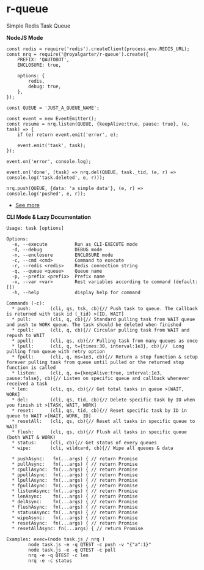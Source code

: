 
# r-queue
Simple Redis Task Queue

**NodeJS Mode**

    const redis = require('redis').createClient(process.env.REDIS_URL);
    const nrq = require('@royalgarter/r-queue').create({
    	PREFIX: 'QAUTOBOT',
    	ENCLOSURE: true,
    
    	options: { 
    		redis,
    		debug: true,
    	}, 
    });
    
    const QUEUE = 'JUST_A_QUEUE_NAME';
    
    const event = new EventEmitter();
    const resume = nrq.listen(QUEUE, {keepAlive:true, pause: true}, (e, task) => {
    	if (e) return event.emit('error', e);
    
    	event.emit('task', task);
    });
    
    event.on('error', console.log);
    
    event.on('done', (task) => nrq.del(QUEUE, task._tid, (e, r) => console.log('task.deleted', e, r)));
    
    nrq.push(QUEUE, {data: 'a simple data'}, (e, r) => console.log('pushed', e, r));

 - [See more](https://github.com/royalgarter/r-queue/blob/main/test.js)

**CLI Mode & Lazy Documentation**

    Usage: task [options]
    
    Options:
      -e, --execute          Run as CLI-EXECUTE mode
      -d, --debug            DEBUG mode
      -n, --enclosure        ENCLOSURE mode
      -c, --cmd <cmd>        Command to execute
      -r, --redis <redis>    Redis connection string
      -q, --queue <queue>    Queue name
      -p, --prefix <prefix>  Prefix name
      -v, --var <var>        Rest variables according to command (default: [])
      -h, --help             display help for command
    
    Commands (-c):
      * push:       (cli, qs, tsk, cb){// Push task to queue. The callback is returned with task id (_tid) >[ID, WAIT]
      * pull:       (cli, q, cb){// Standard pulling task from WAIT queue and push to WORK queue. The task should be deleted when finished
      * cpull:      (cli, q, cb){// Circular pulling task from WAIT and repush to WAIT
      * ppull:      (cli, qs, cb){// Pulling task from many queues as once
      * lpull:      (cli, q, t={times:30, interval:1e3}, cb){//  Long pulling from queue with retry option
      * fpull:      (cli, q, ms=1e3, cb){// Return a stop function & setup forever pulling task from queue until pulled or the returned stop function is called
      * listen:     (cli, q, o={keepAlive:true, interval:1e3, pause:false}, cb){// Listen on specific queue and callback whenever received a task
      * len:        (cli, qs, cb){// Get total tasks in queue >[WAIT, WORK]
      * del:        (cli, qs, tid, cb){// Delete specific task by ID when you finish it >[TASK, WAIT, WORK]
      * reset:      (cli, qs, tid, cb){// Reset specific task by ID in queue to WAIT >[WAIT, WORK, ID]
      * resetAll:   (cli, qs, cb){// Reset all tasks in specific queue to WAIT
      * flush:      (cli, qs, cb){// Flush all tasks in specific queue (both WAIT & WORK)
      * status:     (cli, cb){// Get status of every queues
      * wipe:       (cli, wildcard, cb){// Wipe all queues & data
      
      * pushAsync:   fn(...args) { // return Promise
      * pullAsync:   fn(...args) { // return Promise
      * cpullAsync:  fn(...args) { // return Promise
      * ppullAsync:  fn(...args) { // return Promise
      * lpullAsync:  fn(...args) { // return Promise
      * fpullAsync:  fn(...args) { // return Promise
      * listenAsync: fn(...args) { // return Promise
      * lenAsync:    fn(...args) { // return Promise
      * delAsync:    fn(...args) { // return Promise
      * flushAsync:  fn(...args) { // return Promise
      * statusAsync: fn(...args) { // return Promise
      * wipeAsync:   fn(...args) { // return Promise
	  * resetAsync:  fn(...args) { // return Promise
      * resetAllAsync: fn(...args) { // return Promise
    
    Examples: exec=(node task.js / nrq )
            node task.js -e -q QTEST -c push -v "{"a":1}"
            node task.js -e -q QTEST -c pull
            nrq -e -q QTEST -c len
            nrq -e -c status

